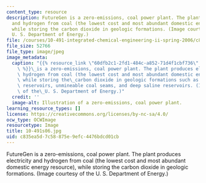 ```yaml
---
content_type: resource
description: FutureGen is a zero-emissions, coal power plant. The plant produces electricity
  and hydrogen from coal (the lowest cost and most abundant domestic energy resource),
  while storing the carbon dioxide in geologic formations. (Image courtesy of the
  U. S. Department of Energy.)
file: /courses/10-491-integrated-chemical-engineering-ii-spring-2006/c835ea5d7c58875e9efc4476bdcd01cb_10-491s06.jpg
file_size: 52766
file_type: image/jpeg
image_metadata:
  caption: "{{% resource_link \"60dfb2c1-2fd1-484c-a852-71d4f1cbf736\" \"FutureGen\"\
    \ %}}\_is a zero-emissions, coal power plant. The plant produces electricity and\
    \ hydrogen from coal (the lowest cost and most abundant domestic energy resource),\
    \ while storing the\_carbon dioxide in geologic formations such as oil and gas\
    \ reservoirs, unmineable coal seams, and deep saline reservoirs. (Image courtesy\
    \ of the\_U. S. Department of Energy.)"
  credit: ''
  image-alt: Illustration of a zero-emissions, coal power plant.
learning_resource_types: []
license: https://creativecommons.org/licenses/by-nc-sa/4.0/
ocw_type: OCWImage
resourcetype: Image
title: 10-491s06.jpg
uid: c835ea5d-7c58-875e-9efc-4476bdcd01cb
---
```

FutureGen is a zero-emissions, coal power plant. The plant produces electricity and hydrogen from coal (the lowest cost and most abundant domestic energy resource), while storing the carbon dioxide in geologic formations. (Image courtesy of the U. S. Department of Energy.)